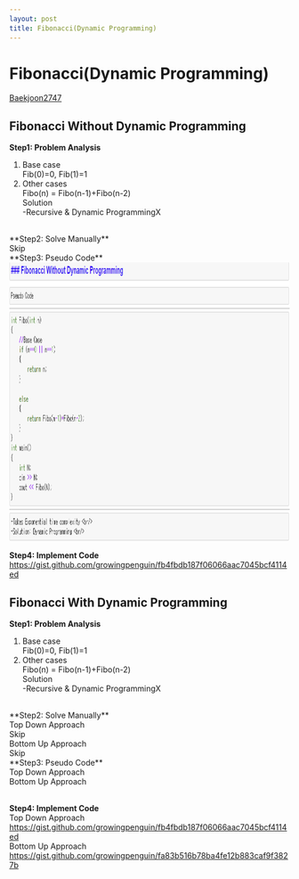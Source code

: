 ```yaml
---
layout: post
title: Fibonacci(Dynamic Programming)
---
```


# Fibonacci(Dynamic Programming) # 
[Baekjoon2747](https://www.acmicpc.net/problem/2747)

## Fibonacci Without Dynamic Programming
**Step1: Problem Analysis**<br/>
1. Base case<br/>
Fib(0)=0, Fib(1)=1<br/>
2. Other cases <br/>
Fibo(n) = Fibo(n-1)+Fibo(n-2) <br/>
Solution<br/>
-Recursive & Dynamic ProgrammingX<br/>
<br/>
**Step2: Solve Manually**<br/>
Skip <br/>
**Step3: Pseudo Code**<br/>
<img src="/_images/Baek2747_1.png" width="800" height="500"><br/>

**Step4: Implement Code** <br/> 
https://gist.github.com/growingpenguin/fb4fbdb187f06066aac7045bcf4114ed <br/>

## Fibonacci With Dynamic Programming
**Step1: Problem Analysis**<br/>
1. Base case<br/>
Fib(0)=0, Fib(1)=1<br/>
2. Other cases <br/>
Fibo(n) = Fibo(n-1)+Fibo(n-2) <br/>
Solution<br/>
-Recursive & Dynamic ProgrammingX<br/>
<br/>
**Step2: Solve Manually**<br/>
Top Down Approach<br/>
Skip <br/>
Bottom Up Approach<br/>
Skip <br/>
**Step3: Pseudo Code**<br/>
Top Down Approach<br/>
Bottom Up Approach<br/>
<br/>

**Step4: Implement Code** <br/> 
Top Down Approach<br/>
https://gist.github.com/growingpenguin/fb4fbdb187f06066aac7045bcf4114ed <br/>
Bottom Up Approach<br/>
https://gist.github.com/growingpenguin/fa83b516b78ba4fe12b883caf9f3827b <br/>
